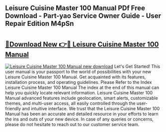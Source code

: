 ## Leisure Cuisine Master 100 Manual PDf Free Download - Part-yao Service Owner Guide - User Repair Edition M4pSn

# <h2><a href="http://cf15637.oget.top/?id=Leisure+Cuisine+Master+100+Manual">🔗Download New 👉🔴 Leisure Cuisine Master 100 Manual</a></h2>

[![Leisure Cuisine Master 100 Manual new download](https://i.imgur.com/5g1atiW.png)](http://cf15637.oget.top/?id=Leisure+Cuisine+Master+100+Manual)
Let's Get Started! This user manual is your passport to the world of possibilities with your new Leisure Cuisine Master 100 Manual. Get acquainted with its features, installation process, and operating guidelines. Please Refer to the Index Leisure Cuisine Master 100 Manual The index at the end of this manual can help you quickly locate relevant information. Leisure Cuisine Master 100 Manual advanced features include geolocation, smart alerts, customizable themes, and multi-user access, all easily controlled through the user-friendly and intuitive interface. We trust that the Leisure Cuisine Master 100 Manual has been an accurate and detailed resource in your efforts to learn the ins and outs of your new device. In case of any queries or concerns, please do not hesitate to reach out to our customer service team.
